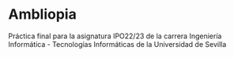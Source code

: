 # Ambliopia
Práctica final para la asignatura IPO22/23 de la carrera Ingeniería Informática - Tecnologías Informáticas de la Universidad de Sevilla 
